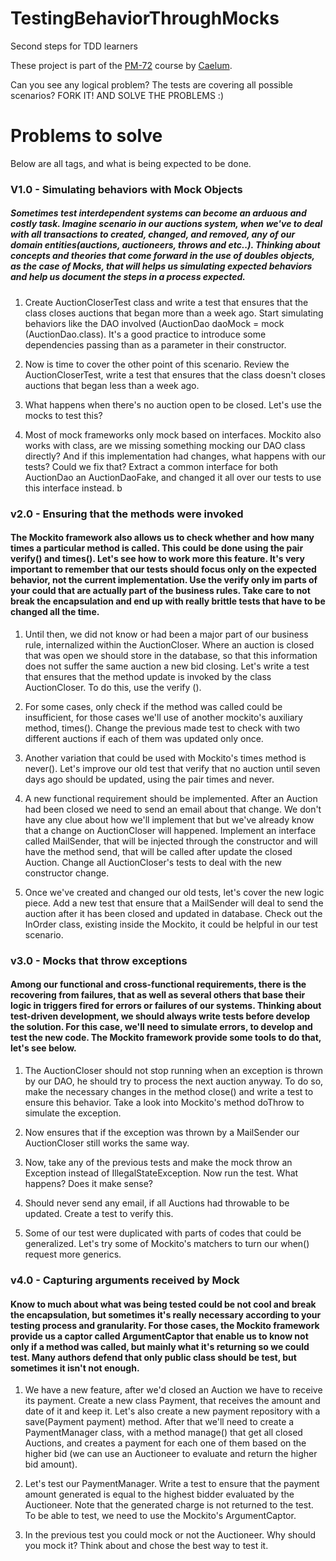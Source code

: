 TestingBehaviorThroughMocks
===========================

Second steps for TDD learners

These project is part of the [PM-72](http://www.alura.com.br/course/PM-72) course by [Caelum](http://www.caelum.com.br/).

Can you see any logical problem? The tests are covering all possible scenarios? FORK IT! AND SOLVE THE PROBLEMS :)

# Problems to solve

Below are all tags, and what is being expected to be done.

### V1.0 - Simulating behaviors with Mock Objects

##### Sometimes test interdependent systems can become an arduous and costly task. Imagine scenario in our auctions system, when we've to deal with all transactions to created, changed, and removed, any of our domain entities(auctions, auctioneers, throws and etc..). Thinking about concepts and theories that come forward in the use of doubles objects, as the case of Mocks, that will helps us simulating expected behaviors and help us document the steps in a process expected.

1. Create AuctionCloserTest class and write a test that ensures that the class closes auctions that began more than a week ago. Start simulating behaviors like the DAO involved (AuctionDao daoMock = mock (AuctionDao.class). It's a good practice to introduce some dependencies passing than as a parameter in their constructor.

2. Now is time to cover the other point of this scenario. Review the AuctionCloserTest, write a test that ensures that the class doesn't closes auctions that began less than a week ago.

3. What happens when there's no auction open to be closed. Let's use the mocks to test this?

4. Most of mock frameworks only mock based on interfaces. Mockito also works with class, are we missing something mocking our DAO class directly? And if this implementation had changes, what happens with our tests? Could we fix that? Extract a common interface for both AuctionDao an AuctionDaoFake, and changed it all over our tests to use this interface instead.
b
### v2.0 - Ensuring that the methods were invoked

#### The Mockito framework also allows us to check whether and how many times a particular method is called. This could be done using the pair verify() and times(). Let's see how to work more this feature. It's very important to remember that our tests should focus only on the expected behavior, not the current implementation. Use the verify only im parts of your could that are actually part of the business rules. Take care to not break the encapsulation and end up with really brittle tests that have to be changed all the time.

1. Until then, we did not know or had been a major part of our business rule, internalized within the AuctionCloser. Where an auction is closed that was open we should store in the database, so that this information does not suffer the same auction a new bid closing. Let's write a test that ensures that the method update is invoked by the class AuctionCloser. To do this, use the verify ().

2. For some cases, only check if the method was called could be insufficient, for those cases we'll use of another mockito's auxiliary method, times(). Change the previous made test to check with two different auctions if each of them was updated only once.

3. Another variation that could be used with Mockito's times method is never(). Let's improve our old test that verify that no auction until seven days ago should be updated, using the pair times and never.

4. A new functional requirement should be implemented. After an Auction had been closed we need to send an email about that change. We don't have any clue about how we'll implement that but we've already know that a change on AuctionCloser will happened. Implement an interface called MailSender, that will be injected through the constructor and will have the method send, that will be called after update the closed Auction. Change all AuctionCloser's tests to deal with the new constructor change.

5. Once we've created and changed our old tests, let's cover the new logic piece. Add a new test that ensure that a MailSender will deal to send the auction after it has been closed and updated in database. Check out the InOrder class, existing inside the Mockito, it could be helpful in our test scenario.

### v3.0 - Mocks that throw exceptions

#### Among our functional and cross-functional requirements, there is the recovering from failures, that as well as several others that base their logic in triggers fired for errors or failures of our systems. Thinking about test-driven development, we should always write tests before develop the solution. For this case, we'll need to simulate errors, to develop and test the new code. The Mockito framework provide some tools to do that, let's see below.

1. The AuctionCloser should not stop running when an exception is thrown by our DAO, he should try to process the next auction anyway. To do so, make the necessary changes in the method close() and write a test to ensure this behavior. Take a look into Mockito's method doThrow to simulate the exception.

2. Now ensures that if the exception was thrown by a MailSender our AuctionCloser still works the same way.

3. Now, take any of the previous tests and make the mock throw an Exception instead of IllegalStateException. Now run the test. What happens? Does it make sense?

4. Should never send any email, if all Auctions had throwable to be updated. Create a test to verify this.

5. Some of our test were duplicated with parts of codes that could be generalized. Let's try some of Mockito's matchers to turn our when() request more generics.

### v4.0 - Capturing arguments received by Mock

#### Know to much about what was being tested could be not cool and break the encapsulation, but sometimes it's really necessary according to your testing process and granularity. For those cases, the Mockito framework provide us a captor called ArgumentCaptor that enable us to know not only if a method was called, but mainly what it's returning so we could test. Many authors defend that only public class should be test, but sometimes it isn't not enough.

1. We have a new feature, after we'd closed an Auction we have to receive its payment. Create a new class Payment, that receives the amount and date of it and keep it. Let's also create a new payment repository with a save(Payment payment) method. After that we'll need to create a PaymentManager class, with a method manage() that get all closed Auctions, and creates a payment for each one of them based on the higher bid (we can use an Auctioneer to evaluate and return the higher bid amount).

2. Let's test our PaymentManager. Write a test to ensure that the payment amount generated is equal to the highest bidder evaluated by the Auctioneer. Note that the generated charge is not returned to the test. To be able to test, we need to use the Mockito's ArgumentCaptor.

3. In the previous test you could mock or not the Auctioneer. Why should you mock it? Think about and chose the best way to test it.